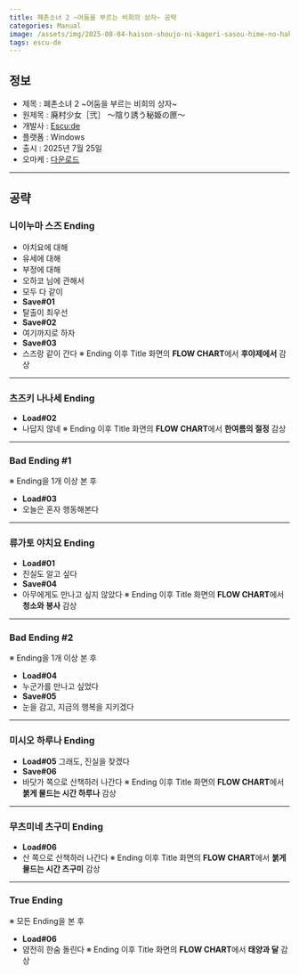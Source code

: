 ```yaml
---
title: 폐촌소녀 2 ~어둠을 부르는 비희의 상자~ 공략
categories: Manual
image: /assets/img/2025-08-04-haison-shoujo-ni-kageri-sasou-hime-no-hako-1.jpg
tags: escu-de
---
```


## 정보

* 제목 : 폐촌소녀 2 ~어둠을 부르는 비희의 상자~
* 원제목 : 廃村少女［弐］ ～陰り誘う秘姫の匣～
* 개발사 : [Escu:de](/tags/escu-de)
* 플랫폼 : Windows
* 출시 : 2025년 7월 25일
* 오마케 : [다운로드](/assets/omake/haison-shoujo-ni-kageri-sasou-hime-no-hako.zip)

---

## 공략

### 니이누마 스즈 Ending

* 야치요에 대해
* 유세에 대해
* 부정에 대해
* 오하코 님에 관해서
* 모두 다 같이
* **Save#01**
* 탈출이 최우선
* **Save#02**
* 여기까지로 하자
* **Save#03**
* 스즈랑 같이 간다
※ Ending 이후 Title 화면의 **FLOW CHART**에서 **후야제에서** 감상  

---

### 츠즈키 나나세 Ending

* **Load#02**
* 나답지 않네
※ Ending 이후 Title 화면의 **FLOW CHART**에서 **한여름의 절정** 감상  

---

### Bad Ending #1

※ Ending을 1개 이상 본 후  
* **Load#03**
* 오늘은 혼자 행동해본다

---

### 류가토 야치요 Ending

* **Load#01**
* 진실도 알고 싶다
* **Save#04**
* 아무에게도 만나고 싶지 않았다
※ Ending 이후 Title 화면의 **FLOW CHART**에서 **청소와 봉사** 감상  

---

### Bad Ending #2

※ Ending을 1개 이상 본 후  
* **Load#04**
* 누군가를 만나고 싶었다
* **Save#05**
* 눈을 감고, 지금의 행복을 지키겠다

---

### 미시오 하루나 Ending

* **Load#05**
그래도, 진실을 찾겠다
* **Save#06**
* 바닷가 쪽으로 산책하러 나간다
※ Ending 이후 Title 화면의 **FLOW CHART**에서 **붉게 물드는 시간 하루나** 감상  

---

### 무츠미네 츠구미 Ending

* **Load#06**
* 산 쪽으로 산책하러 나간다
※ Ending 이후 Title 화면의 **FLOW CHART**에서 **붉게 물드는 시간 츠구미** 감상  

---

### True Ending

※ 모든 Ending을 본 후  
* **Load#06**
* 얌전히 한숨 돌린다
※ Ending 이후 Title 화면의 **FLOW CHART**에서 **태양과 달** 감상  
